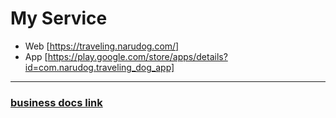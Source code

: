 # My Service

- Web [https://traveling.narudog.com/]
- App [https://play.google.com/store/apps/details?id=com.narudog.traveling_dog_app]

---

### [business docs link](https://github.com/narudog/business_docs)
